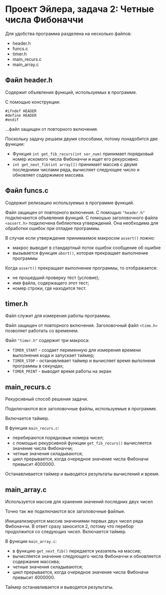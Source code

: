 # Проект Эйлера, задача 2: Четные числа Фибоначчи

Для удобства программа разделена на несколько файлов:
* header.h
* funcs.c
* timer.h
* main_recurs.c
* main_array.c


## Файл header.h
Содержит объявления  функций, используемых в программе.

С помощью конструкции:
```
#ifndef HEADER
#define HEADER
#endif
```
...файл защищен от повторного включения.

Поскольку задачу решаем двумя способами, потому понадобится две функции:
* Функция `int get_fib_recurs(int ser_num)` принимает порядковый номер искомого числа Фибоначчи и ищет его рекурсивно.
* `int get_next_fib(int array[])` принимает массив с двумя последними числами ряда, вычисляет следующее число и обновляет содержимое массива.


## Файл funcs.c
Содержит релизацию используемых в программе функций.

Файл защищен от повторного включения.
С помощью `"header.h"` подключаются объявления функций.
С помошью заголовочного файла `<assert.h>` подключена библиотека утверждений. Она необходима для обработки ошибок  при отладке программы.

В случае если утверждение принимаемое макросом `assert()` ложно:
* макрос выводит в стандартный поток ошибок сообщение об ошибке
* вызывается функция `abort()`, которая прекращает выполнение программы
 
Когда `assert()` прекращает выполнение программы, то отображается:
* не прошедший проверку тест (условие);
* имя файла, содержащего этот тест;
* номер строки, где находится тест.


## timer.h
Файл служит для измерения работы программы.

Файл защищен от повторного включения.
Заголовочный файл `<time.h>` позволяет работать со временем.

Файл `"timer.h"` cодержит три макроса:
* `TIMER_START`	- создает переменную для измерения времени выполнения кода и запускает таймер; 
* `TIMER_STOP`	- останавливает таймер и вычисляет время выполнеия программы в секундах;
* `TIMER_PRINT`	- выводит время работы на экран


## main_recurs.c
Рекурсивный способ решения задачи.

Подключаются все заголовочные файлы, используемые в программе.

Включается таймер.

В функции `main_recurs.c`:
* перебираются порядковые номера чисел;
* с помощью рекурсивной функции `get_fib_recurs()` вычисляется значение числа Фибоначчи;
* четные значения складываются;
* цикл прерывается, когда очередное значение числа Фибоначи превысит 4000000.

Останавливается таймер и выводятся результаты вычислений и время.


## main_array.c
Используется массив для хранения значений последних двух чисел 

Точно так же подключаются все заголовочные файлые.

Инициализируется массив значениями первых двух чисел ряда Фибоначчи.
В ответ сразу заносится 2, потому что перебор продолжится со следующих чисел.
Включается таймер.

В функции `main_array.c`:
* в функцию `get_next_fib()` передается указатель на массив;
* вычисляется значение следующего числа Фибоначчи и обновляется содержание массива;
* четные значения складываются;
* цикл прерывается, когда очередное значение числа Фибоначи превысит 4000000.

Таймер останавливается и выводятся результаты.
